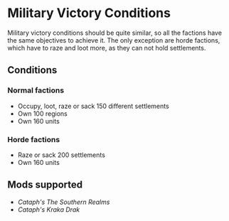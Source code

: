 # Military Victory Conditions

Military victory conditions should be quite similar, so all the factions have the same objectives to achieve it. The
only exception are horde factions, which have to raze and loot more, as they can not hold settlements.

## Conditions 

### Normal factions

* Occupy, loot, raze or sack 150 different settlements
* Own 100 regions
* Own 160 units

### Horde factions

* Raze or sack 200 settlements
* Own 160 units

## Mods supported

* _Cataph's The Southern Realms_
* _Cataph's Kraka Drak_
